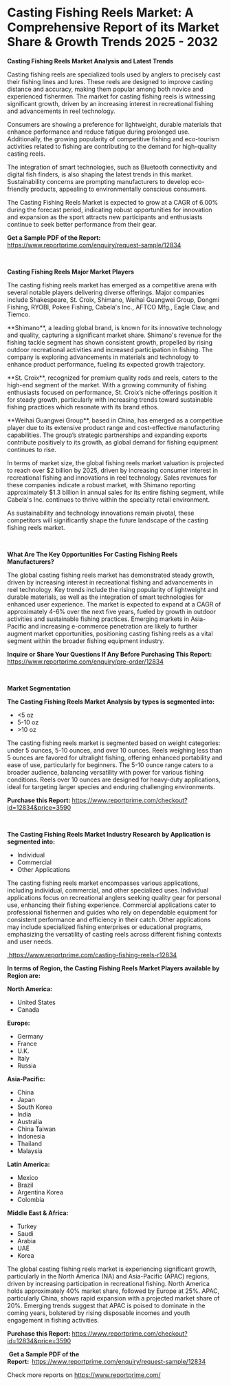 <p><h1>Casting Fishing Reels Market: A Comprehensive Report of its Market Share & Growth Trends 2025 - 2032</h1></p><p><strong>Casting Fishing Reels Market Analysis and Latest Trends</strong></p>
<p><p>Casting fishing reels are specialized tools used by anglers to precisely cast their fishing lines and lures. These reels are designed to improve casting distance and accuracy, making them popular among both novice and experienced fishermen. The market for casting fishing reels is witnessing significant growth, driven by an increasing interest in recreational fishing and advancements in reel technology. </p><p>Consumers are showing a preference for lightweight, durable materials that enhance performance and reduce fatigue during prolonged use. Additionally, the growing popularity of competitive fishing and eco-tourism activities related to fishing are contributing to the demand for high-quality casting reels.</p><p>The integration of smart technologies, such as Bluetooth connectivity and digital fish finders, is also shaping the latest trends in this market. Sustainability concerns are prompting manufacturers to develop eco-friendly products, appealing to environmentally conscious consumers.</p><p>The Casting Fishing Reels Market is expected to grow at a CAGR of 6.00% during the forecast period, indicating robust opportunities for innovation and expansion as the sport attracts new participants and enthusiasts continue to seek better performance from their gear.</p></p>
<p><strong>Get a Sample PDF of the Report:&nbsp;</strong> <a href="https://www.reportprime.com/enquiry/request-sample/12834?utm_campaign=3520&utm_medium=2&utm_source=Github&utm_content=ia&utm_term=19032025&utm_id=casting-fishing-reels">https://www.reportprime.com/enquiry/request-sample/12834</a></p>
<p>&nbsp;</p>
<p><strong>Casting Fishing Reels Major Market Players</strong></p>
<p><p>The casting fishing reels market has emerged as a competitive arena with several notable players delivering diverse offerings. Major companies include Shakespeare, St. Croix, Shimano, Weihai Guangwei Group, Dongmi Fishing, RYOBI, Pokee Fishing, Cabela's Inc., AFTCO Mfg., Eagle Claw, and Tiemco.</p><p>**Shimano**, a leading global brand, is known for its innovative technology and quality, capturing a significant market share. Shimano's revenue for the fishing tackle segment has shown consistent growth, propelled by rising outdoor recreational activities and increased participation in fishing. The company is exploring advancements in materials and technology to enhance product performance, fueling its expected growth trajectory.</p><p>**St. Croix**, recognized for premium quality rods and reels, caters to the high-end segment of the market. With a growing community of fishing enthusiasts focused on performance, St. Croix’s niche offerings position it for steady growth, particularly with increasing trends toward sustainable fishing practices which resonate with its brand ethos.</p><p>**Weihai Guangwei Group**, based in China, has emerged as a competitive player due to its extensive product range and cost-effective manufacturing capabilities. The group’s strategic partnerships and expanding exports contribute positively to its growth, as global demand for fishing equipment continues to rise.</p><p>In terms of market size, the global fishing reels market valuation is projected to reach over $2 billion by 2025, driven by increasing consumer interest in recreational fishing and innovations in reel technology. Sales revenues for these companies indicate a robust market, with Shimano reporting approximately $1.3 billion in annual sales for its entire fishing segment, while Cabela's Inc. continues to thrive within the specialty retail environment.</p><p>As sustainability and technology innovations remain pivotal, these competitors will significantly shape the future landscape of the casting fishing reels market.</p></p>
<p>&nbsp;</p>
<p><strong>What Are The Key Opportunities For Casting Fishing Reels Manufacturers?</strong></p>
<p><p>The global casting fishing reels market has demonstrated steady growth, driven by increasing interest in recreational fishing and advancements in reel technology. Key trends include the rising popularity of lightweight and durable materials, as well as the integration of smart technologies for enhanced user experience. The market is expected to expand at a CAGR of approximately 4-6% over the next five years, fueled by growth in outdoor activities and sustainable fishing practices. Emerging markets in Asia-Pacific and increasing e-commerce penetration are likely to further augment market opportunities, positioning casting fishing reels as a vital segment within the broader fishing equipment industry.</p></p>
<p><strong>Inquire or Share Your Questions If Any Before Purchasing This Report:</strong> <a href="https://www.reportprime.com/enquiry/pre-order/12834?utm_campaign=3520&utm_medium=2&utm_source=Github&utm_content=ia&utm_term=19032025&utm_id=casting-fishing-reels">https://www.reportprime.com/enquiry/pre-order/12834</a></p>
<p>&nbsp;</p>
<p><strong>Market Segmentation</strong></p>
<p><strong>The Casting Fishing Reels Market Analysis by types is segmented into:</strong></p>
<p><ul><li><5 oz</li><li>5-10 oz</li><li>>10 oz</li></ul></p>
<p><p>The casting fishing reels market is segmented based on weight categories: under 5 ounces, 5-10 ounces, and over 10 ounces. Reels weighing less than 5 ounces are favored for ultralight fishing, offering enhanced portability and ease of use, particularly for beginners. The 5-10 ounce range caters to a broader audience, balancing versatility with power for various fishing conditions. Reels over 10 ounces are designed for heavy-duty applications, ideal for targeting larger species and enduring challenging environments.</p></p>
<p><strong>Purchase this Report:&nbsp;</strong><a href="https://www.reportprime.com/checkout?id=12834&price=3590&utm_campaign=3520&utm_medium=2&utm_source=Github&utm_content=ia&utm_term=19032025&utm_id=casting-fishing-reels">https://www.reportprime.com/checkout?id=12834&price=3590</a></p>
<p>&nbsp;</p>
<p><strong>The Casting Fishing Reels Market Industry Research by Application is segmented into:</strong></p>
<p><ul><li>Individual</li><li>Commercial</li><li>Other Applications</li></ul></p>
<p><p>The casting fishing reels market encompasses various applications, including individual, commercial, and other specialized uses. Individual applications focus on recreational anglers seeking quality gear for personal use, enhancing their fishing experience. Commercial applications cater to professional fishermen and guides who rely on dependable equipment for consistent performance and efficiency in their catch. Other applications may include specialized fishing enterprises or educational programs, emphasizing the versatility of casting reels across different fishing contexts and user needs.</p></p>
<p><a href="https://www.reportprime.com/casting-fishing-reels-r12834?utm_campaign=3520&utm_medium=2&utm_source=Github&utm_content=ia&utm_term=19032025&utm_id=casting-fishing-reels">&nbsp;https://www.reportprime.com/casting-fishing-reels-r12834</a></p>
<p><strong>In terms of Region, the Casting Fishing Reels Market Players available by Region are:</strong></p>
<p>
    <p> <strong> North America: </strong>
        <ul>
            <li>United States</li>
            <li>Canada</li>
        </ul>
        </p> 
    <p> <strong> Europe: </strong>
        <ul>
            <li>Germany</li>
            <li>France</li>
            <li>U.K.</li>
            <li>Italy</li>
            <li>Russia</li>
        </ul>
        </p> 
    <p> <strong> Asia-Pacific: </strong>
        <ul>
            <li>China</li>
            <li>Japan</li>
            <li>South Korea</li>
            <li>India</li>
            <li>Australia</li>
            <li>China Taiwan</li>
            <li>Indonesia</li>
            <li>Thailand</li>
            <li>Malaysia</li>
        </ul>
        </p> 
    <p> <strong> Latin America: </strong>
        <ul>
            <li>Mexico</li>
            <li>Brazil</li>
            <li>Argentina Korea</li>
            <li>Colombia</li>
        </ul>
        </p> 
    <p> <strong> Middle East & Africa: </strong>
        <ul>
            <li>Turkey</li>
            <li>Saudi</li>
            <li>Arabia</li>
            <li>UAE</li>
            <li>Korea</li>
        </ul>
    </p>
    </p>
<p><p>The global casting fishing reels market is experiencing significant growth, particularly in the North America (NA) and Asia-Pacific (APAC) regions, driven by increasing participation in recreational fishing. North America holds approximately 40% market share, followed by Europe at 25%. APAC, particularly China, shows rapid expansion with a projected market share of 20%. Emerging trends suggest that APAC is poised to dominate in the coming years, bolstered by rising disposable incomes and youth engagement in fishing activities.</p></p>
<p><strong>Purchase this Report: </strong><a href="https://www.reportprime.com/checkout?id=12834&price=3590&utm_campaign=3520&utm_medium=2&utm_source=Github&utm_content=ia&utm_term=19032025&utm_id=casting-fishing-reels">https://www.reportprime.com/checkout?id=12834&price=3590</a></p>
<p>&nbsp;<strong>Get a Sample PDF of the Report:&nbsp;&nbsp;</strong><a href="https://www.reportprime.com/enquiry/request-sample/12834?utm_campaign=3520&utm_medium=2&utm_source=Github&utm_content=ia&utm_term=19032025&utm_id=casting-fishing-reels">https://www.reportprime.com/enquiry/request-sample/12834</a></p>
<p><strong></strong></p>
<p>Check more reports on <a href="https://www.reportprime.com/?utm_campaign=3520&utm_medium=2&utm_source=Github&utm_content=ia&utm_term=19032025&utm_id=casting-fishing-reels">https://www.reportprime.com/</a></p>